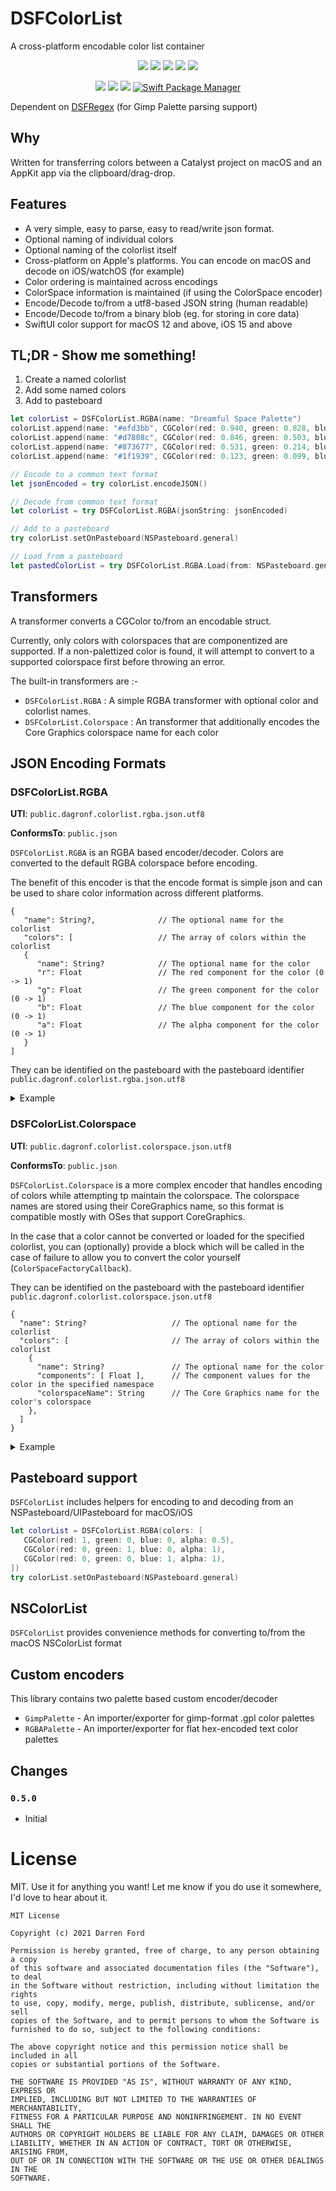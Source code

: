 # DSFColorList

A cross-platform encodable color list container

<p align="center">
    <img src="https://img.shields.io/github/v/tag/dagronf/DSFColorList" />
    <img src="https://img.shields.io/badge/macOS-10.13+-red" />
    <img src="https://img.shields.io/badge/iOS-13+-blue" />
    <img src="https://img.shields.io/badge/tvOS-13+-orange" />
    <img src="https://img.shields.io/badge/watchOS-3+-yellow" />
</p>
<p align="center">
    <img src="https://img.shields.io/badge/Swift-5.1-orange.svg" />
    <img src="https://img.shields.io/badge/SwifUI-2-ff69b4.svg" />
    <img src="https://img.shields.io/badge/License-MIT-lightgrey" />
    <a href="https://swift.org/package-manager">
        <img src="https://img.shields.io/badge/spm-compatible-brightgreen.svg?style=flat" alt="Swift Package Manager" />
    </a>
</p>

Dependent on [DSFRegex](https://github.com/dagronf/DSFRegex) (for Gimp Palette parsing support)

## Why

Written for transferring colors between a Catalyst project on macOS and an AppKit app via the clipboard/drag-drop.

## Features

* A very simple, easy to parse, easy to read/write json format.
* Optional naming of individual colors
* Optional naming of the colorlist itself
* Cross-platform on Apple's platforms. You can encode on macOS and decode on iOS/watchOS (for example)
* Color ordering is maintained across encodings
* ColorSpace information is maintained (if using the ColorSpace encoder)
* Encode/Decode to/from a utf8-based JSON string (human readable)
* Encode/Decode to/from a binary blob (eg. for storing in core data)
* SwiftUI color support for macOS 12 and above, iOS 15 and above

## TL;DR - Show me something!

1. Create a named colorlist
2. Add some named colors
3. Add to pasteboard

```swift
let colorList = DSFColorList.RGBA(name: "Dreamful Space Palette")
colorList.append(name: "#efd3bb", CGColor(red: 0.940, green: 0.828, blue: 0.734, alpha: 1.000))
colorList.append(name: "#d7808c", CGColor(red: 0.846, green: 0.503, blue: 0.550, alpha: 1.000))
colorList.append(name: "#873677", CGColor(red: 0.531, green: 0.214, blue: 0.470, alpha: 1.000))
colorList.append(name: "#1f1939", CGColor(red: 0.123, green: 0.099, blue: 0.227, alpha: 1.000))

// Encode to a common text format
let jsonEncoded = try colorList.encodeJSON()

// Decode from common text format
let colorList = try DSFColorList.RGBA(jsonString: jsonEncoded)

// Add to a pasteboard
try colorList.setOnPasteboard(NSPasteboard.general)

// Load from a pasteboard
let pastedColorList = try DSFColorList.RGBA.Load(from: NSPasteboard.general)
```

## Transformers

A transformer converts a CGColor to/from an encodable struct. 

Currently, only colors with colorspaces that are componentized are supported. If a non-palettized color is found, it 
will attempt to convert to a supported colorspace first before throwing an error.

The built-in transformers are :-

* `DSFColorList.RGBA` : A simple RGBA transformer with optional color and colorlist names. 
* `DSFColorList.Colorspace` : An transformer that additionally encodes the Core Graphics colorspace name for each color 

## JSON Encoding Formats

### DSFColorList.RGBA

**UTI**: `public.dagronf.colorlist.rgba.json.utf8`

**ConformsTo**: `public.json`

`DSFColorList.RGBA` is an RGBA based encoder/decoder. Colors are converted to the default RGBA colorspace before encoding.

The benefit of this encoder is that the encode format is simple json and can be used to share color information
across different platforms.

```
{
   "name": String?,              // The optional name for the colorlist
   "colors": [                   // The array of colors within the colorlist
   {
      "name": String?            // The optional name for the color
      "r": Float                 // The red component for the color (0 -> 1)
      "g": Float                 // The green component for the color (0 -> 1)
      "b": Float                 // The blue component for the color (0 -> 1)
      "a": Float                 // The alpha component for the color (0 -> 1)
   }
]
```

They can be identified on the pasteboard with the pasteboard identifier `public.dagronf.colorlist.rgba.json.utf8`

<details>
  <summary>Example</summary>
  
### Named colorlist example

```swift
let colors = DSFColorList.RGBA(name: "Simple RGB", [
   CGColor(red: 1, green: 0, blue: 0, alpha: 0.5),
   CGColor(red: 0, green: 1, blue: 0, alpha: 0.5),
   CGColor(red: 0, green: 0, blue: 1, alpha: 0.5),
   CGColor(genericCMYKCyan: 0, magenta: 0, yellow: 1, black: 0, alpha: 1),
])

let jsonString = try colors.encodeJSON()
```

```json
{
  "name": "Simple RGB",
  "colors": [
    {
      "r": 1,
      "b": 0,
      "g": 0,
      "a": 0.5
    },
    {
      "r": 0,
      "b": 0,
      "g": 1,
      "a": 0.5
    },
    {
      "r": 0,
      "b": 1,
      "g": 0,
      "a": 0.5
    },
    {
      "r": 1,
      "b": 0.04351634532213211,
      "g": 0.9451282620429993,
      "a": 1
    }
  ]
}
```

### Unnamed colorlist example

```swift
let colors2 = DSFColorList.RGBA([
   CGColor(red: 1, green: 0, blue: 0, alpha: 0.5),
   CGColor(red: 0, green: 1, blue: 0, alpha: 0.5),
   CGColor(red: 0, green: 0, blue: 1, alpha: 0.5),
])
let jsonString2 = try colors2.encodeJSON()
```

```
{
  "colors": [
    {
      "r": 1,
      "b": 0,
      "g": 0,
      "a": 0.5
    },
    {
      "r": 0,
      "b": 0,
      "g": 1,
      "a": 0.5
    },
    {
      "r": 0,
      "b": 1,
      "g": 0,
      "a": 0.5
    }
  ]
}
```


</details>

### DSFColorList.Colorspace

**UTI**: `public.dagronf.colorlist.colorspace.json.utf8`

**ConformsTo**: `public.json`

`DSFColorList.Colorspace` is a more complex encoder that handles encoding of colors while attempting tp maintain the 
colorspace. The colorspace names are stored using their CoreGraphics name, so this format is compatible mostly
with OSes that support CoreGraphics.

In the case that a color cannot be converted or loaded for the specified colorlist, you can (optionally) provide a block
which will be called in the case of failure to allow you to convert the color yourself (`ColorSpaceFactoryCallback`).

They can be identified on the pasteboard with the pasteboard identifier `public.dagronf.colorlist.colorspace.json.utf8`

```
{
  "name": String?                   // The optional name for the colorlist
  "colors": [                       // The array of colors within the colorlist
    {
      "name": String?               // The optional name for the color
      "components": [ Float ],      // The component values for the color in the specified namespace
      "colorspaceName": String      // The Core Graphics name for the color's colorspace
    },
  ]
}
```

<details>
  <summary>Example</summary>
  
### Named Colorlist Example

```swift
let colors3 = DSFColorList.Colorspace(name: "Colorspaced Colors",[
   CGColor(red: 1, green: 0, blue: 0, alpha: 0.5),
   CGColor(red: 0, green: 1, blue: 0, alpha: 0.5),
   CGColor(red: 0, green: 0, blue: 1, alpha: 0.5),
   CGColor(genericCMYKCyan: 0, magenta: 0, yellow: 1, black: 0, alpha: 1),
])
let jsonString = try colors3.encodeJSON()
```

```json
{
  "name": "Colorspaced Colors",
  "colors": [
    {
      "components": [
        1,
        0,
        0,
        0.5
      ],
      "colorspaceName": "kCGColorSpaceGenericRGB"
    },
    {
      "components": [
        0,
        1,
        0,
        0.5
      ],
      "colorspaceName": "kCGColorSpaceGenericRGB"
    },
    {
      "components": [
        0,
        0,
        1,
        0.5
      ],
      "colorspaceName": "kCGColorSpaceGenericRGB"
    },
    {
      "components": [
        0,
        0,
        1,
        0,
        1
      ],
      "colorspaceName": "kCGColorSpaceGenericCMYK"
    }
  ]
}
```

### Unamed Colorlist Example

```swift
let colors4 = DSFColorList.Colorspace([
   CGColor(red: 1, green: 0, blue: 0, alpha: 0.5),
   CGColor(red: 0, green: 1, blue: 0, alpha: 0.5),
   CGColor(red: 0, green: 0, blue: 1, alpha: 0.5),
   CGColor(genericCMYKCyan: 0, magenta: 0, yellow: 1, black: 0, alpha: 1),
])
let jsonString = try colors4.encodeJSON()
```

```json
{
  "colors": [
    {
      "components": [
        1,
        0,
        0,
        0.5
      ],
      "colorspaceName": "kCGColorSpaceGenericRGB"
    },
    {
      "components": [
        0,
        1,
        0,
        0.5
      ],
      "colorspaceName": "kCGColorSpaceGenericRGB"
    },
    {
      "components": [
        0,
        0,
        1,
        0.5
      ],
      "colorspaceName": "kCGColorSpaceGenericRGB"
    },
    {
      "components": [
        0,
        0,
        1,
        0,
        1
      ],
      "colorspaceName": "kCGColorSpaceGenericCMYK"
    }
  ]
}
```
</details>

## Pasteboard support

`DSFColorList` includes helpers for encoding to and decoding from an NSPasteboard/UIPasteboard for macOS/iOS

```swift
let colorList = DSFColorList.RGBA(colors: [
   CGColor(red: 1, green: 0, blue: 0, alpha: 0.5),
   CGColor(red: 0, green: 1, blue: 0, alpha: 1),
   CGColor(red: 0, green: 0, blue: 1, alpha: 1),
])
try colorList.setOnPasteboard(NSPasteboard.general)
```

## NSColorList

`DSFColorList` provides convenience methods for converting to/from the macOS NSColorList format

## Custom encoders

This library contains two palette based custom encoder/decoder

* `GimpPalette` - An importer/exporter for gimp-format .gpl color palettes
* `RGBAPalette` - An importer/exporter for flat hex-encoded text color palettes

## Changes

### `0.5.0`

* Initial

# License

MIT. Use it for anything you want! Let me know if you do use it somewhere, I'd love to hear about it.

```
MIT License

Copyright (c) 2021 Darren Ford

Permission is hereby granted, free of charge, to any person obtaining a copy
of this software and associated documentation files (the "Software"), to deal
in the Software without restriction, including without limitation the rights
to use, copy, modify, merge, publish, distribute, sublicense, and/or sell
copies of the Software, and to permit persons to whom the Software is
furnished to do so, subject to the following conditions:

The above copyright notice and this permission notice shall be included in all
copies or substantial portions of the Software.

THE SOFTWARE IS PROVIDED "AS IS", WITHOUT WARRANTY OF ANY KIND, EXPRESS OR
IMPLIED, INCLUDING BUT NOT LIMITED TO THE WARRANTIES OF MERCHANTABILITY,
FITNESS FOR A PARTICULAR PURPOSE AND NONINFRINGEMENT. IN NO EVENT SHALL THE
AUTHORS OR COPYRIGHT HOLDERS BE LIABLE FOR ANY CLAIM, DAMAGES OR OTHER
LIABILITY, WHETHER IN AN ACTION OF CONTRACT, TORT OR OTHERWISE, ARISING FROM,
OUT OF OR IN CONNECTION WITH THE SOFTWARE OR THE USE OR OTHER DEALINGS IN THE
SOFTWARE.
```
